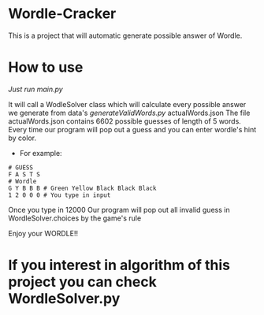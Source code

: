 # Wordle-Cracker
This is a project that will automatic generate possible answer of Wordle.


# How to use
*Just run main.py*

It will call a WodleSolver class which will calculate every possible answer we generate from data's *generateValidWords.py* actualWords.json
The file actualWords.json contains 6602 possible guesses of length of 5 words.
Every time our program will pop out a guess and you can enter wordle's hint by color.

* For example:
```
# GUESS
F A S T S
# Wordle
G Y B B B # Green Yellow Black Black Black
1 2 0 0 0 # You type in input
```
Once you type in 12000
Our program will pop out all invalid guess in WordleSolver.choices by the game's rule

Enjoy your WORDLE!!

# If you interest in algorithm of this project you can check **WordleSolver.py**